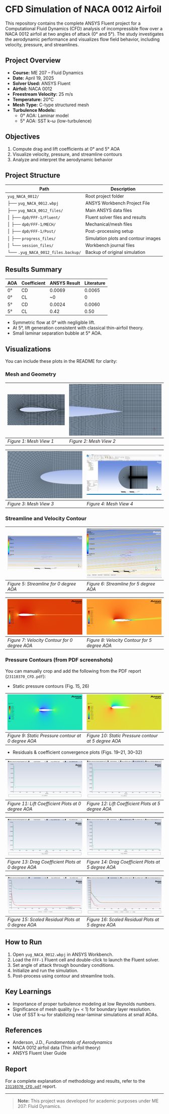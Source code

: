 # CFD Simulation of NACA 0012 Airfoil

This repository contains the complete ANSYS Fluent project for a Computational Fluid Dynamics (CFD) analysis of incompressible flow over a NACA 0012 airfoil at two angles of attack (0° and 5°). The study investigates the aerodynamic performance and visualizes flow field behavior, including velocity, pressure, and streamlines.

## Project Overview
  
- **Course:** ME 207 – Fluid Dynamics  
- **Date:** April 19, 2025  
- **Solver Used:** ANSYS Fluent  
- **Airfoil:** NACA 0012  
- **Freestream Velocity:** 25 m/s  
- **Temperature:** 20°C  
- **Mesh Type:** C-type structured mesh  
- **Turbulence Models:**
  - 0° AOA: Laminar model  
  - 5° AOA: SST k–ω (low-turbulence)

## Objectives

1. Compute drag and lift coefficients at 0° and 5° AOA
2. Visualize velocity, pressure, and streamline contours
3. Analyze and interpret the aerodynamic behavior

## Project Structure


| Path                                             | Description                         |
|--------------------------------------------------|-------------------------------------|
| `yug_NACA_0012/`                                 | Root project folder                 |
| ├── `yug_NACA_0012.wbpj`                         | ANSYS Workbench Project File        |
| ├── `yug_NACA_0012_files/`                       | Main ANSYS data files               |
| │   ├── `dp0/FFF-1/Fluent/`                      | Fluent solver files and results     |
| │   ├── `dp0/FFF-1/MECH/`                        | Mechanical/mesh files               |
| │   ├── `dp0/FFF-1/Post/`                        | Post-processing setup               |
| │   ├── `progress_files/`                        | Simulation plots and contour images |
| │   └── `session_files/`                         | Workbench journal files             |
| └── `.yug_NACA_0012_files.backup/`               | Backup of original simulation       |


## Results Summary

| AOA | Coefficient | ANSYS Result | Literature |
|-----|-------------|--------------|------------|
| 0°  | CD          | 0.0069       | 0.0065     |
| 0°  | CL          | ~0           | 0          |
| 5°  | CD          | 0.0024       | 0.0060     |
| 5°  | CL          | 0.42         | 0.50       |

- Symmetric flow at 0° with negligible lift.
- At 5°, lift generation consistent with classical thin-airfoil theory.
- Small laminar separation bubble at 5° AOA.

## Visualizations

You can include these plots in the README for clarity:

### Mesh and Geometry

| ![Mesh 1](mesh%201.png) | ![Mesh 2](mesh%202.png) |
|-------------------------|-------------------------|
| *Figure 1: Mesh View 1* | *Figure 2: Mesh View 2* |

| ![Mesh 3](mesh%203.png) | ![Mesh 4](mesh%204.png) |
|-------------------------|-------------------------|
| *Figure 3: Mesh View 3* | *Figure 4: Mesh View 4* |


### Streamline and Velocity Contour

| ![Streamline for 0 degree AOA](0_streamline.png) | ![Streamline for 5 degree AOA](5_streamline.png) |
|-----------------------------|-----------------------------|
| *Figure 5: Streamline for 0 degree AOA*     | *Figure 6: Streamline for 5 degree AOA*     |

| ![Velocity Contour for 0 degree AOA](0_vel_magn.png) | ![Velocity Contour for 5 degree AOA](5_vel_magn.png) |
|-----------------------------|-----------------------------|
| *Figure 7: Velocity Contour for 0 degree AOA*     | *Figure 8: Velocity Contour for 5 degree AOA*     |

### Pressure Contours (from PDF screenshots)

You can manually crop and add the following from the PDF report (`23110370_CFD.pdf`):
- Static pressure contours (Fig. 15, 26)
  
| ![Static Pressure contour at 0 degree AOA](0_stat_pre.png) | ![Static Pressure contour at 5 degree AOA](5_stat_pre.png) |
|-------------------------|-------------------------|
| *Figure 9: Static Pressure contour at 0 degree AOA* | *Figure 10: Static Pressure contour at 5 degree AOA* |

- Residuals & coefficient convergence plots (Figs. 19–21, 30–32)

| ![Lift Coefficient Plots at 0 degree AOA](0_cl_plot.png) | ![Lift Coefficient Plots at 5 degree AOA](5_cl_plot.png) |
|-----------------------------|-----------------------------|
| *Figure 11: Lift Coefficient Plots at 0 degree AOA*     | *Figure 12: Lift Coefficient Plots at 5 degree AOA*     |

| ![Drag Coefficient Plots at 0 degree AOA](0_cd_plot.png) | ![Drag Coefficient Plots at 5 degree AOA](5_cd_plot.png) |
|-----------------------------|-----------------------------|
| *Figure 13: Drag Coefficient Plots at 0 degree AOA*     | *Figure 14: Drag Coefficient Plots at 5 degree AOA*     |

| ![Scaled Residual Plots at 0 degree AOA](0_sc_res_plot.png) | ![Scaled Residual Plots at 5 degree AOA](5_sc_res_plot.png) |
|-----------------------------|-----------------------------|
| *Figure 15: Scaled Residual Plots at 0 degree AOA*     | *Figure 16: Scaled Residual Plots at 5 degree AOA*     |
  
## How to Run

1. Open `yug_NACA_0012.wbpj` in ANSYS Workbench.
2. Load the `FFF-1` Fluent cell and double-click to launch the Fluent solver.
3. Set angle of attack through boundary conditions.
4. Initialize and run the simulation.
5. Post-process using contour and streamline tools.

## Key Learnings

- Importance of proper turbulence modeling at low Reynolds numbers.
- Significance of mesh quality (y+ < 1) for boundary layer resolution.
- Use of SST k–ω for stabilizing near-laminar simulations at small AOAs.

## References

- Anderson, J.D., *Fundamentals of Aerodynamics*
- NACA 0012 airfoil data (Thin airfoil theory)
- ANSYS Fluent User Guide

## Report

For a complete explanation of methodology and results, refer to the [`23110370_CFD.pdf`](./23110370_CFD.pdf) report.

---

> **Note:** This project was developed for academic purposes under ME 207: Fluid Dynamics.

